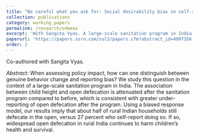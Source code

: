 ```yaml
---
title: "Be careful what you ask for: Social desirability bias in self-reported data in India"
collection: publications
category: working_papers
permalink: /research/odmeas
excerpt: 'With Sangita Vyas. A large-scale sanitation program in India made open defecation more salient as a social issue. This paper documents how the relationship between children''s heights and open defecation weakened after the program, consistent with it worsening response bias. The estimate of the true prevalence of open defecation from our econometric model is much higher than survey estimates.'
paperurl: 'https://papers.ssrn.com/sol3/papers.cfm?abstract_id=4997356'
order: 2
---
```

Co-authored with Sangita Vyas.

*Abstract:* When assessing policy impact, how can one distinguish between genuine behavior change and reporting bias? We study this question in the context of a large-scale sanitation program in India. The association between child height and open defecation is attenuated after the sanitation program compared to before, which is consistent with greater under-reporting of open defecation after the program. Using a biased response model, our results imply that about half of rural Indian households still defecate in the open, versus 27 percent who self-report doing so. If so, widespread open defecation in rural India continues to harm children’s health and survival. 
